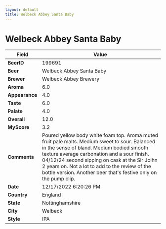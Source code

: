 ```yaml
---
layout: default
title: Welbeck Abbey Santa Baby
---
```


# Welbeck Abbey Santa Baby

| Field         | Value     |
|---------------|-----------|
| **BeerID** | 199691 |
| **Beer** | Welbeck Abbey Santa Baby |
| **Brewer** | Welbeck Abbey Brewery |
| **Aroma** | 6.0 |
| **Appearance** | 4.0 |
| **Taste** | 6.0 |
| **Palate** | 4.0 |
| **Overall** | 12.0 |
| **MyScore** | 3.2 |
| **Comments** | Poured yellow body white foam top. Aroma muted fruit pale malts. Medium sweet to sour. Balanced in the sense of bland. Medium bodied smooth texture average carbonation and a sour finish. 04/12/24 second sipping on cask at the Sir Joihn 2 years on. Not a lot to add to the review of the bottle version.  Another beer that's festive only on the pump clip.  |
| **Date** | 12/17/2022 6:20:26 PM |
| **Country** | England |
| **State** | Nottinghamshire |
| **City** | Welbeck |
| **Style** | IPA |
